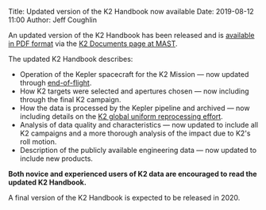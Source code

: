 Title: Updated version of the K2 Handbook now available
Date: 2019-08-12 11:00
Author: Jeff Coughlin

An updated version of the K2 Handbook has been released and is
[available in PDF format](https://archive.stsci.edu/missions/k2/doc/KSCI-19116-002.pdf)
via the [K2 Documents page at MAST](https://archive.stsci.edu/k2/documents.html).

The updated K2 Handbook describes:

* Operation of the Kepler spacecraft for the K2 Mission &mdash; now updated through [end-of-flight](https://www.nasa.gov/press-release/nasa-retires-kepler-space-telescope-passes-planet-hunting-torch).
* How K2 targets were selected and apertures chosen &mdash; now including through the final K2 campaign.
* How the data is processed by the Kepler pipeline and archived &mdash; now including details on the [K2 global uniform reprocessing effort](k2-uniform-global-reprocessing-underway.html).
* Analysis of data quality and characteristics &mdash; now updated to include all K2 campaigns and a more thorough analysis of the impact due to K2's roll motion.
* Description of the publicly available engineering data &mdash; now updated to include new products.

**Both novice and experienced users of K2 data are encouraged to read the updated K2 Handbook.**

A final version of the K2 Handbook is expected to be released in 2020.

